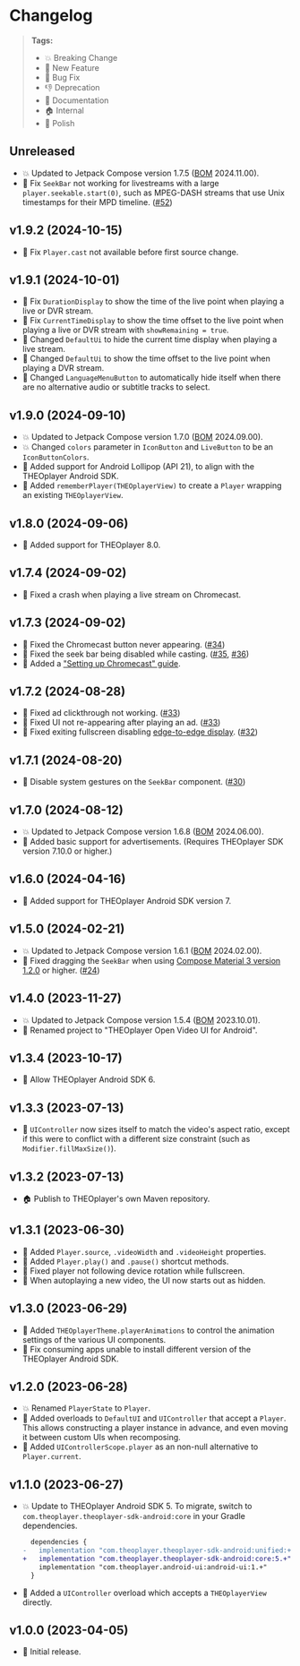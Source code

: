 # Changelog

> **Tags:**
> - 💥 Breaking Change
> - 🚀 New Feature
> - 🐛 Bug Fix
> - 👎 Deprecation
> - 📝 Documentation
> - 🏠 Internal
> - 💅 Polish

## Unreleased

* 💥 Updated to Jetpack Compose version 1.7.5 ([BOM](https://developer.android.com/jetpack/compose/bom) 2024.11.00).
* 🐛 Fix `SeekBar` not working for livestreams with a large `player.seekable.start(0)`,
  such as MPEG-DASH streams that use Unix timestamps for their MPD timeline. ([#52](https://github.com/THEOplayer/android-ui/pull/52))

## v1.9.2 (2024-10-15)

* 🐛 Fix `Player.cast` not available before first source change.

## v1.9.1 (2024-10-01)

* 🐛 Fix `DurationDisplay` to show the time of the live point when playing a live or DVR stream.
* 🐛 Fix `CurrentTimeDisplay` to show the time offset to the live point when playing a live or DVR stream with `showRemaining = true`.
* 💅 Changed `DefaultUi` to hide the current time display when playing a live stream.
* 💅 Changed `DefaultUi` to show the time offset to the live point when playing a DVR stream.
* 💅 Changed `LanguageMenuButton` to automatically hide itself when there are no alternative audio or subtitle tracks to select.

## v1.9.0 (2024-09-10)

* 💥 Updated to Jetpack Compose version 1.7.0 ([BOM](https://developer.android.com/jetpack/compose/bom) 2024.09.00).
* 💥 Changed `colors` parameter in `IconButton` and `LiveButton` to be an `IconButtonColors`.
* 🚀 Added support for Android Lollipop (API 21), to align with the THEOplayer Android SDK.
* 🚀 Added `rememberPlayer(THEOplayerView)` to create a `Player` wrapping an existing `THEOplayerView`.

## v1.8.0 (2024-09-06)

* 🚀 Added support for THEOplayer 8.0.

## v1.7.4 (2024-09-02)

* 🐛 Fixed a crash when playing a live stream on Chromecast.

## v1.7.3 (2024-09-02)

* 🐛 Fixed the Chromecast button never appearing. ([#34](https://github.com/THEOplayer/android-ui/pull/34))
* 🐛 Fixed the seek bar being disabled while casting. ([#35](https://github.com/THEOplayer/android-ui/issues/35), [#36](https://github.com/THEOplayer/android-ui/pull/36))
* 📝 Added a ["Setting up Chromecast" guide](./docs/guides/chromecast.md).

## v1.7.2 (2024-08-28)

* 🐛 Fixed ad clickthrough not working. ([#33](https://github.com/THEOplayer/android-ui/pull/33))
* 🐛 Fixed UI not re-appearing after playing an ad. ([#33](https://github.com/THEOplayer/android-ui/pull/33))
* 🐛 Fixed exiting fullscreen disabling [edge-to-edge display](https://developer.android.com/develop/ui/views/layout/edge-to-edge-manually). ([#32](https://github.com/THEOplayer/android-ui/pull/32))

## v1.7.1 (2024-08-20)

* 🐛 Disable system gestures on the `SeekBar` component. ([#30](https://github.com/THEOplayer/android-ui/pull/30)) 

## v1.7.0 (2024-08-12)

* 💥 Updated to Jetpack Compose version 1.6.8 ([BOM](https://developer.android.com/jetpack/compose/bom) 2024.06.00).
* 🚀 Added basic support for advertisements. (Requires THEOplayer SDK version 7.10.0 or higher.)

## v1.6.0 (2024-04-16)

* 🚀 Added support for THEOplayer Android SDK version 7.

## v1.5.0 (2024-02-21)

* 💥 Updated to Jetpack Compose version 1.6.1 ([BOM](https://developer.android.com/jetpack/compose/bom) 2024.02.00).
* 🐛 Fixed dragging the `SeekBar` when
  using [Compose Material 3 version 1.2.0](https://developer.android.com/jetpack/androidx/releases/compose-material3#1.2.0)
  or higher. ([#24](https://github.com/THEOplayer/android-ui/issues/24))

## v1.4.0 (2023-11-27)

* 💥 Updated to Jetpack Compose version 1.5.4 ([BOM](https://developer.android.com/jetpack/compose/bom) 2023.10.01).
* 💅 Renamed project to "THEOplayer Open Video UI for Android".

## v1.3.4 (2023-10-17)

* 🚀 Allow THEOplayer Android SDK 6.

## v1.3.3 (2023-07-13)

* 💅 `UIController` now sizes itself to match the video's aspect ratio, except if this were to
  conflict with a different size constraint (such as `Modifier.fillMaxSize()`).

## v1.3.2 (2023-07-13)

* 🏠 Publish to THEOplayer's own Maven repository.

## v1.3.1 (2023-06-30)

* 🚀 Added `Player.source`, `.videoWidth` and `.videoHeight` properties.
* 🚀 Added `Player.play()` and `.pause()` shortcut methods.
* 🐛 Fixed player not following device rotation while fullscreen.
* 💅 When autoplaying a new video, the UI now starts out as hidden.

## v1.3.0 (2023-06-29)

* 🚀 Added `THEOplayerTheme.playerAnimations` to control the animation settings of the various UI components.
* 🐛 Fix consuming apps unable to install different version of the THEOplayer Android SDK.

## v1.2.0 (2023-06-28)

* 💥 Renamed `PlayerState` to `Player`.
* 🚀 Added overloads to `DefaultUI` and `UIController` that accept a `Player`.
  This allows constructing a player instance in advance, and even moving it between custom UIs when recomposing.
* 🚀 Added `UIControllerScope.player` as an non-null alternative to `Player.current`.

## v1.1.0 (2023-06-27)

* 💥 Update to THEOplayer Android SDK 5.
  To migrate, switch to `com.theoplayer.theoplayer-sdk-android:core` in your Gradle dependencies.
  ```diff
    dependencies {
  -   implementation "com.theoplayer.theoplayer-sdk-android:unified:+"
  +   implementation "com.theoplayer.theoplayer-sdk-android:core:5.+"
      implementation "com.theoplayer.android-ui:android-ui:1.+"
    }
  ```
* 🚀 Added a `UIController` overload which accepts a `THEOplayerView` directly.

## v1.0.0 (2023-04-05)

* 🚀 Initial release.
